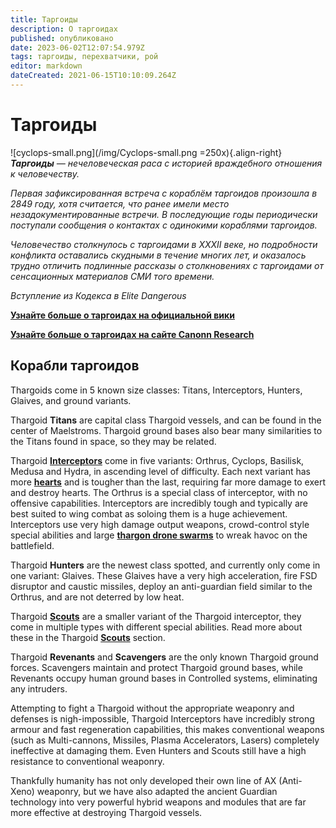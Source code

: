 ```yaml
---
title: Таргоиды
description: О таргоидах
published: опубликовано
date: 2023-06-02T12:07:54.979Z
tags: таргоиды, перехватчики, рой
editor: markdown
dateCreated: 2021-06-15T10:10:09.264Z
---
```


# Таргоиды
!\[cyclops-small.png\](/img/Cyclops-small.png =250x){.align-right} ***Таргоиды** — нечеловеческая раса с историей враждебного отношения к человечеству.*

*Первая зафиксированная встреча с кораблём таргоидов произошла в 2849 году, хотя считается, что ранее имели место незадокументированные встречи. В последующие годы периодически поступали сообщения о контактах с одинокими кораблями таргоидов.*

*Человечество столкнулось с таргоидами в XXXII веке, но подробности конфликта оставались скудными в течение многих лет, и оказалось трудно отличить подлинные рассказы о столкновениях с таргоидами от сенсационных материалов СМИ того времени.*

*Вступление из Кодекса в Elite Dangerous*

[**Узнайте больше о таргоидах на официальной вики**](https://elite-dangerous.fandom.com/wiki/Thargoid)

[**Узнайте больше о таргоидах на сайте Canonn Research**](https://canonn.science/codex/xeno-technology/)

## Корабли таргоидов

Thargoids come in 5 known size classes: Titans, Interceptors, Hunters, Glaives, and ground variants.

Thargoid **Titans** are capital class Thargoid vessels, and can be found in the center of Maelstroms. Thargoid ground bases also bear many similarities to the Titans found in space, so they may be related.

Thargoid [**Interceptors**](/en/interceptors) come in five variants: Orthrus, Cyclops, Basilisk, Medusa and Hydra, in ascending level of difficulty. Each next variant has more [**hearts**](/en/hearts) and is tougher than the last, requiring far more damage to exert and destroy hearts. The Orthrus is a special class of interceptor, with no offensive capabilities. Interceptors are incredibly tough and typically are best suited to wing combat as soloing them is a huge achievement. Interceptors use very high damage output weapons, crowd-control style special abilities and large [**thargon drone swarms**](/en/thargon-swarms) to wreak havoc on the battlefield.

Thargoid **Hunters** are the newest class spotted, and currently only come in one variant: Glaives. These Glaives have a very high acceleration, fire FSD disruptor and caustic missiles, deploy an anti-guardian field similar to the Orthrus, and are not deterred by low heat.

Thargoid [**Scouts**](/en/scouts) are a smaller variant of the Thargoid interceptor, they come in multiple types with different special abilities. Read more about these in the Thargoid [**Scouts**](/en/scouts) section.

Thargoid **Revenants** and **Scavengers** are the only known Thargoid ground forces. Scavengers maintain and protect Thargoid ground bases, while Revenants occupy human ground bases in Controlled systems, eliminating any intruders.

Attempting to fight a Thargoid without the appropriate weaponry and defenses is nigh-impossible, Thargoid Interceptors have incredibly strong armour and fast regeneration capabilities, this makes conventional weapons (such as Multi-cannons, Missiles, Plasma Accelerators, Lasers) completely ineffective at damaging them. Even Hunters and Scouts still have a high resistance to conventional weaponry.

Thankfully humanity has not only developed their own line of AX (Anti-Xeno) weaponry, but we have also adapted the ancient Guardian technology into very powerful hybrid weapons and modules that are far more effective at destroying Thargoid vessels.